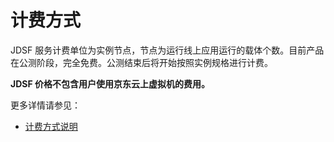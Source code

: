 # 计费方式
JDSF 服务计费单位为实例节点，节点为运行线上应用运行的载体个数。目前产品在公测阶段，完全免费。公测结束后将开始按照实例规格进行计费。


**JDSF 价格不包含用户使用京东云上虚拟机的费用。**


更多详情请参见：

* [计费方式说明](../../../Finance/Billing/Billing-rule/Pay-As-You-Go.md)


		
		
		
